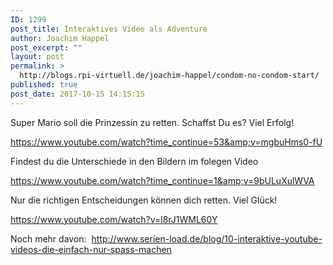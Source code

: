 ```yaml
---
ID: 1299
post_title: Interaktives Video als Adventure
author: Joachim Happel
post_excerpt: ""
layout: post
permalink: >
  http://blogs.rpi-virtuell.de/joachim-happel/condom-no-condom-start/
published: true
post_date: 2017-10-15 14:15:15
---
```

Super Mario soll die Prinzessin zu retten. Schaffst Du es? Viel Erfolg!

https://www.youtube.com/watch?time_continue=53&amp;v=mgbuHms0-fU

Findest du die Unterschiede in den Bildern im folegen Video

https://www.youtube.com/watch?time_continue=1&amp;v=9bULuXulWVA

Nur die richtigen Entscheidungen können dich retten. Viel Glück!

https://www.youtube.com/watch?v=l8rJ1WML60Y

Noch mehr davon:  <a href="http://www.serien-load.de/blog/10-interaktive-youtube-videos-die-einfach-nur-spass-machen/">http://www.serien-load.de/blog/10-interaktive-youtube-videos-die-einfach-nur-spass-machen</a>

&nbsp;